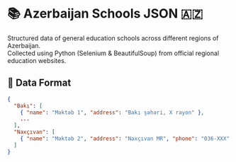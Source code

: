 # 📚 Azerbaijan Schools JSON 🇦🇿

Structured data of general education schools across different regions of Azerbaijan.  
Collected using Python (Selenium & BeautifulSoup) from official regional education websites.

## 🧾 Data Format

```json
{
  "Bakı": [
    { "name": "Məktəb 1", "address": "Bakı şəhəri, X rayon" },
    ...
  ],
  "Naxçıvan": [
    { "name": "Məktəb 2", "address": "Naxçıvan MR", "phone": "036-XXX" }
  ]
}
